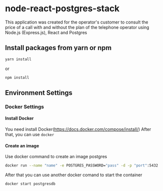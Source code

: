 # node-react-postgres-stack
This application was created for the operator's customer to consult the price of a call with and without the plan of the telephone operator using Node.js (Express.js), React and Postgres

## Install packages from yarn or npm
```bash
yarn install
```
or 
```bash
npm install
```

## Environment Settings

### Docker Settings

#### Install Docker
You need install Docker(https://docs.docker.com/compose/install/)
After that, you can use `docker` 

#### Create an image
Use docker command to create an image postgres
```bash
docker run --name "name" -e POSTGRES_PASSWORD="pass" -d -p "port":5432 postgres
```
After that you can use another docker comand to start the container
```bash
docker start postgresdb
```
